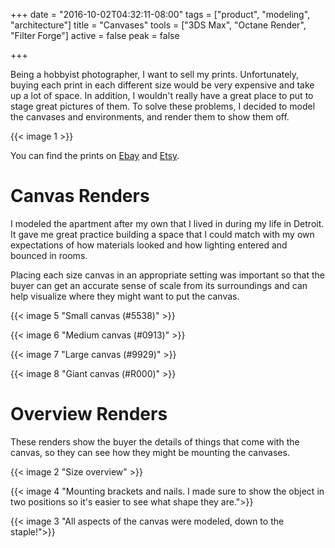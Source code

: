 +++
date = "2016-10-02T04:32:11-08:00"
tags = ["product", "modeling", "architecture"]
title = "Canvases"
tools = ["3DS Max", "Octane Render", "Filter Forge"]
active = false
peak = false

+++

Being a hobbyist photographer, I want to sell my prints. Unfortunately, buying each print in each different size would be very expensive and take up a lot of space. In addition, I wouldn't really have a great place to put to stage great pictures of them. To solve these problems, I decided to model the canvases and environments, and render them to show them off.<!--more-->

{{< image 1 >}}

You can find the prints on [Ebay](http://www.ebay.com/sch/profbetis/m.html) and [Etsy](https://www.etsy.com/shop/KevinWeberCanvases).

# Canvas Renders

I modeled the apartment after my own that I lived in during my life in Detroit. It gave me great practice building a space that I could match with my own expectations of how materials looked and how lighting entered and bounced in rooms.

Placing each size canvas in an appropriate setting was important so that the buyer can get an accurate sense of scale from its surroundings and can help visualize where they might want to put the canvas.

{{< image 5 "Small canvas (#5538)" >}}

{{< image 6 "Medium canvas (#0913)" >}}

{{< image 7 "Large canvas (#9929)" >}}

{{< image 8 "Giant canvas (#R000)" >}}

# Overview Renders

These renders show the buyer the details of things that come with the canvas, so they can see how they might be mounting the canvases.

{{< image 2 "Size overview" >}}

{{< image 4 "Mounting brackets and nails. I made sure to show the object in two positions so it's easier to see what shape they are.">}}

{{< image 3 "All aspects of the canvas were modeled, down to the staple!">}}

